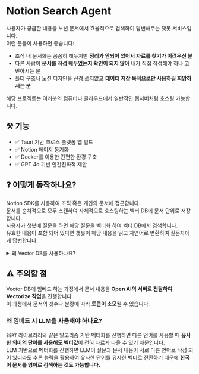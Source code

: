 # Notion Search Agent

사용자가 궁금한 내용을 노션 문서에서 효율적으로 검색하여 답변해주는 챗봇 서비스입니다.  
이런 분들이 사용하면 좋습니다:

- 조직 내 문서화는 꼼꼼히 해두지만 **정리가 안되어 있어서 자료를 찾기가 어려우신 분**
- 다른 사람이 **문서를 작성 해두었는지 확인이 되지 않아** 내가 직접 작성해야 하나 고민하시는 분
- 폴더 구조나 노션 디자인을 신경 쓰지않고 **데이터 저장 목적으로만 사용하길 희망하시는 분**

해당 프로젝트는 여러분의 컴퓨터나 클라우드에서 일반적인 웹서버처럼 호스팅 가능합니다.

## ⚒️ 기능

- ✅ Tauri 기반 크로스 플랫폼 앱 빌드
- ✅ Notion 페이지 동기화
- ✅ Docker를 이용한 간편한 환경 구축
- ✅ GPT 4o 기반 인간친화적 제안

## ❓ 어떻게 동작하나요?

Notion SDK를 사용하여 조직 혹은 개인의 문서에 접근합니다.  
문서를 순차적으로 모두 스캔하여 자체적으로 호스팅하는 벡터 DB에 문서 단위로 저장합니다.  
사용자가 챗봇에 질문을 하면 해당 질문을 벡터화 하여 벡터 DB에서 검색합니다.  
유효한 내용이 포함 되어 있다면 챗봇이 해당 내용을 읽고 자연어로 변환하여 질문자에게 답변합니다.

<details>
  <summary>왜 Vector DB를 사용하나요?</summary>

Open AI API는 기본적으로 대화에 필요한 컨텍스트를 매 요청마다 전송해야 합니다.  
 만약 가지고 있는 문서가 방대할 경우 발생하는 **토큰 소모량이 매우 많아질 수 있습니다.**  
 Vector DB를 추가함으로서 사용자가 원하는 지식에 대해 1차적으로 검색한 뒤 해당 내용만 전송하기 때문에 상대적으로 저렴한 토큰을 지불하여 정보를 얻을 수 있습니다.

</details>

## ⚠️ 주의할 점

Vector DB에 임베드 하는 과정에서 문서 내용을 **Open AI의 서버로 전달하여 Vectorize 작업**을 진행합니다.  
이 과정에서 문서의 갯수나 분량에 따라 **토큰이 소모**될 수 있습니다.

### 왜 임베드 시 LLM을 사용해야 하나요?

`BERT` 라이브러리와 같은 알고리즘 기반 벡터화를 진행하면 다른 언어를 사용할 때 **유사한 의미의 단어를 사용해도 벡터값**이 전혀 다르게 나올 수 있기 때문입니다.  
LLM 기반으로 벡터화를 진행하면 LLM이 질문과 문서 내용이 서로 다른 언어로 작성 되어 있더라도 추론 능력을 활용하여 유사한 단어를 유사한 벡터로 전환하기 때문에 **한국어 문서를 영어로 검색하는 것도 가능합니다.**
